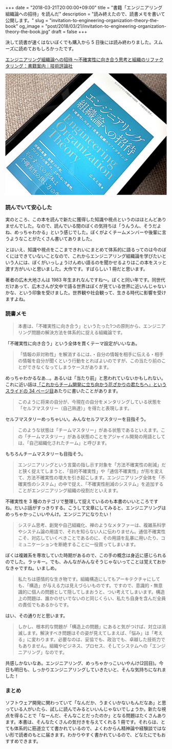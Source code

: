 +++
date = "2018-03-21T20:00:00+09:00"
title = "書籍「エンジニアリング組織論への招待」を読んだ"
description = "読み終えたので、読書メモを書いて公開します。"
slug = "invitation-to-engineering-organization-theory-the-book"
og_image = "post/2018/03/21/invitation-to-engineering-organization-theory-the-book.jpg"
draft = false
+++

決して読書が速くはないぼくでも購入から 5 日後には読み終わりました。スムーズに読めておもしろかったです。

<a href="http://gihyo.jp/book/2018/978-4-7741-9605-3">エンジニアリング組織論への招待 ～不確実性に向き合う思考と組織のリファクタリング：書籍案内｜技術評論社</a>

<img src="/post/2018/03/21/invitation-to-engineering-organization-theory-the-book.jpg">

### 読んでいて安心した

実のところ、この本を読んで新たに獲得した知識や視点というのはほとんどありませんでした。なので、読んでいる間のぼくの気持ちは「うんうん、そうだよね、めっちゃわかる」という感じでした。ぼくがよくチームメンバーや後輩に言うようなことがたくさん書いてありました。

とはいえ、知識や視点をここまできれいにまとめて体系的に語るってのは今のぼくにはできていないことなので、これからエンジニアリング組織論を学びたいという人には、ぼくがいっしょうけんめい語るのを聞かせるよりはこの本をスッと渡す方がいいと思いました。大作です。すばらしい 1 冊だと思います。

著者の広木大地さんは 1983 年生まれなんですね〜。ぼくと同い年です。同世代だけあって、広木さんが文中で語る世界はぼくが見ている世界に近いんじゃないかな、という印象を受けました。世界観や社会観って、生きる時代に影響を受けますよね。

### 読書メモ

> 本書は、「不確実性に向き合う」というたった1つの原則から、エンジニアリング問題の解決方法を体系的に捉える組織論です。

「不確実性に向き合う」という全体を貫くテーマ設定がいいなあ。

> 「情報の非対称性」を解消するには、・自分の情報を相手に伝える・相手の情報を自分が聞くという行動をとればよいのですが、この当たり前のことができなくなってしまうケースがあります。

めっちゃわかるなあ…。あるいは「当たり前」と思われていないかもしれない。これに近い話は<a href="https://speakerdeck.com/june29/develop-your-team-develop-with-your-team?slide=34">「これからチーム開発に立ち向かう花ざかりの君たちへ」というスライドの 34 ページ目</a>あたりに書いたことがあります。

> このように将来の自分が、今現在の自分をメンタリングしている状態を「セルフマスタリー（自己熟達）」を得たと表現します。

セルフマスタリーめっちゃいい。みんなセルフマスタリーを目指そう。

> このような状態は「チームマスタリー」がある状態であるといえます。この「チームマスタリー」がある状態のことをアジャイル開発の用語としては、「自己組織化されたチーム」と呼びます。

もちろんチームマスタリーも目指そう。

> エンジニアリングという言葉の指し示す対象を「方法不確実性の削減」だと狭く捉えてしまうと、「目的不確実性」や「通信不確実性」が形を変えて、方法不確実性の増大を引き起こします。エンジニアリング全体を「不確実性のシステム」の中で捉え、「不確実性削減のシステム」を追加することがエンジニアリング組織の役割だといえます。

不確実性を 3 種のカテゴリで整理して捉えているのも本書のいいところですね。だいぶ話がすっきりする。こうして文章にしてみると、エンジニアリングはめっちゃかっこいいやんけ。エンジニアになりたい！

> システム思考、創発や自己組織化、禅のようなメタファーは、複雑系科学やシステム論の用語で、それを知らない人に伝わりません。通信不確実性こそ、対応していくべきことであるのに、その用語を乱暴に用いたり、コミュニケーションを断絶することに一役買ってしまいます。

ぼくは複雑系を専攻していた時期があるので、この手の概念は身近に感じられるのでした。ラッキー。でも、みんながみんなそうじゃないってことは覚えておかなきゃですね。いましめ。

> 私たちは感情的な生き物です。組織構造にしてもアーキテクチャにしても、「構造」が与える力は見えづらいものです。ですので、意識的・無意識的に個人の問題として隠してしまおうと、つい考えてしまいます。構造上の問題は、誰かのせいでないのと同じくらい、私たち自身を含んだ全員の責任でもあるからです。

はい、その通りだと思います。

> しかし、根本的な問題が「構造上の問題」にあると気がつけば、対立は消滅します。解決すべき問題はその姿が見えてしまえば、「悩み」は「考える」に変わります。必要なのは、妥協でも、政治でも、卓越した技術力でもありません。組織やビジネス、プロセス、そしてシステムへの「エンジニアリング」なのです。

共感しかないなあ。エンジニアリング、めっちゃかっこいいやんけ(2回目)。今日も明日も、しっかりエンジニアリングしていきたいと、そんな気持ちになれました！

### まとめ

ソフトウェア開発に関わっていて「なんだか、うまくいかないもんだなあ」と思っている人がいたら、試しに読んでみるといいんじゃないでしょうか。新たな視点を得ることで「なーんだ、そんなことだったのか」となる問題はたくさんあります。本書は、そんなたくさんの気付きを与えてくれる 1 冊です。それらは、とても体系的に筋道立てて書かれているので、よくわからん精神論や経験談ではない形で読者のもとに届きます。わかりやすく書かれているので、どなたにでもおすすめできます。

